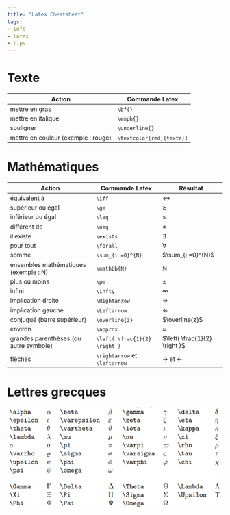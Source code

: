 ```yaml
---
title: "Latex Cheatsheet"
tags:
- info
- latex
- tips
---
```


# Texte

| Action                    | Commande Latex            |
| ------------------------- | ------------------------- |
| mettre en gras            | `\bf{}`                   |
| mettre en italique        | `\emph{}`                 |
| souligner                 | `\underline{}`            |
| mettre en couleur (exemple : rouge) | `\textcolor{red}{texte}}` |

# Mathématiques

| Action                                 | Commande Latex                | Résultat                      |
| -------------------------------------- | ----------------------------- | ----------------------------- |
| équivalent à                           | `\iff`                        | $\iff$                        |
| supérieur ou égal                      | `\ge`                         | $\ge$                         |
| inférieur ou égal                      | `\leq`                        | $\leq$                        |
| différent de                           | `\neq`                        | $\neq$                        |
| il existe                              | `\exists`                     | $\exists$                     |
| pour tout                              | `\forall`                     | $\forall$                     |
| somme                                  | `\sum_{i =0}^{N}`             | $\sum_{i =0}^{N}$             |
| ensembles mathématiques (exemple : N)  | `\mathbb{N}`                  | $\mathbb{N}$                  |
| plus ou moins                          | `\pm`                         | $\pm$                         |
| infini                                 | `\infty`                      | $\infty$                      |
| implication droite                     | `\Rightarrow`                 | $\Rightarrow$                 |
| implication gauche                     | `\Leftarrow`                  | $\Leftarrow$                  |
| conjugué (barre supérieur)             | `\overline{z}`                | $\overline{z}$                |
| environ                                | `\approx`                     | $\approx$                     |
| grandes parenthèses (ou autre symbole) | `\left( \frac{1}{2} \right )` | $\left( \frac{1}{2} \right )$ |
| flèches                                | `\rightarrow` et `\leftarrow` | $\rightarrow$ et $\leftarrow$                              |


# Lettres grecques

![](../images/Pasted%20image%2020221123112416.png)